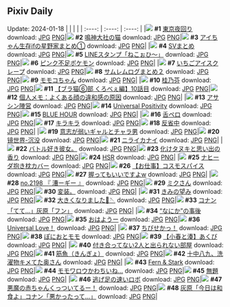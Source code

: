 ## Pixiv Daily
Update: 2024-01-18
|      |      |      |
| :----: | :----: | :----: |
|![](https://pixiv.microyu.workers.dev/c/240x480/img-master/img/2024/01/15/00/00/41/115177352_p0_master1200.jpg) **#1** [東京夜回り](https://www.pixiv.net/artworks/115177352) download: [JPG](https://pixiv.microyu.workers.dev/img-original/img/2024/01/15/00/00/41/115177352_p0.jpg) [PNG](https://pixiv.microyu.workers.dev/img-original/img/2024/01/15/00/00/41/115177352_p0.png)|![](https://pixiv.microyu.workers.dev/c/240x480/img-master/img/2024/01/15/00/00/34/115177332_p0_master1200.jpg) **#2** [鳴神大社の猫](https://www.pixiv.net/artworks/115177332) download: [JPG](https://pixiv.microyu.workers.dev/img-original/img/2024/01/15/00/00/34/115177332_p0.jpg) [PNG](https://pixiv.microyu.workers.dev/img-original/img/2024/01/15/00/00/34/115177332_p0.png)|![](https://pixiv.microyu.workers.dev/c/240x480/img-master/img/2024/01/16/17/42/28/115219506_p0_master1200.jpg) **#3** [アイちゃん生存ifの星野家まとめ①](https://www.pixiv.net/artworks/115219506) download: [JPG](https://pixiv.microyu.workers.dev/img-original/img/2024/01/16/17/42/28/115219506_p0.jpg) [PNG](https://pixiv.microyu.workers.dev/img-original/img/2024/01/16/17/42/28/115219506_p0.png)|
|![](https://pixiv.microyu.workers.dev/c/240x480/img-master/img/2024/01/15/07/00/31/115184380_p0_master1200.jpg) **#4** [SVまとめ](https://www.pixiv.net/artworks/115184380) download: [JPG](https://pixiv.microyu.workers.dev/img-original/img/2024/01/15/07/00/31/115184380_p0.jpg) [PNG](https://pixiv.microyu.workers.dev/img-original/img/2024/01/15/07/00/31/115184380_p0.png)|![](https://pixiv.microyu.workers.dev/c/240x480/img-master/img/2024/01/16/00/00/54/115204216_p0_master1200.jpg) **#5** [LINEスタンプ「ねこぉひ～」](https://www.pixiv.net/artworks/115204216) download: [JPG](https://pixiv.microyu.workers.dev/img-original/img/2024/01/16/00/00/54/115204216_p0.jpg) [PNG](https://pixiv.microyu.workers.dev/img-original/img/2024/01/16/00/00/54/115204216_p0.png)|![](https://pixiv.microyu.workers.dev/c/240x480/img-master/img/2024/01/16/00/18/05/115204984_p0_master1200.jpg) **#6** [ピンク不足ポケモン](https://www.pixiv.net/artworks/115204984) download: [JPG](https://pixiv.microyu.workers.dev/img-original/img/2024/01/16/00/18/05/115204984_p0.jpg) [PNG](https://pixiv.microyu.workers.dev/img-original/img/2024/01/16/00/18/05/115204984_p0.png)|
|![](https://pixiv.microyu.workers.dev/c/240x480/img-master/img/2024/01/15/20/30/00/115197451_p0_master1200.jpg) **#7** [いちごアイスクレープ](https://www.pixiv.net/artworks/115197451) download: [JPG](https://pixiv.microyu.workers.dev/img-original/img/2024/01/15/20/30/00/115197451_p0.jpg) [PNG](https://pixiv.microyu.workers.dev/img-original/img/2024/01/15/20/30/00/115197451_p0.png)|![](https://pixiv.microyu.workers.dev/c/240x480/img-master/img/2024/01/15/00/04/07/115177681_p0_master1200.jpg) **#8** [サムレムログまとめ２](https://www.pixiv.net/artworks/115177681) download: [JPG](https://pixiv.microyu.workers.dev/img-original/img/2024/01/15/00/04/07/115177681_p0.jpg) [PNG](https://pixiv.microyu.workers.dev/img-original/img/2024/01/15/00/04/07/115177681_p0.png)|![](https://pixiv.microyu.workers.dev/c/240x480/img-master/img/2024/01/15/00/01/17/115177432_p0_master1200.jpg) **#9** [モモコちゃん](https://www.pixiv.net/artworks/115177432) download: [JPG](https://pixiv.microyu.workers.dev/img-original/img/2024/01/15/00/01/17/115177432_p0.jpg) [PNG](https://pixiv.microyu.workers.dev/img-original/img/2024/01/15/00/01/17/115177432_p0.png)|
|![](https://pixiv.microyu.workers.dev/c/240x480/img-master/img/2024/01/15/18/13/10/115194087_p0_master1200.jpg) **#10** [桂乃芬](https://www.pixiv.net/artworks/115194087) download: [JPG](https://pixiv.microyu.workers.dev/img-original/img/2024/01/15/18/13/10/115194087_p0.jpg) [PNG](https://pixiv.microyu.workers.dev/img-original/img/2024/01/15/18/13/10/115194087_p0.png)|![](https://pixiv.microyu.workers.dev/c/240x480/img-master/img/2024/01/15/18/56/05/115195005_p0_master1200.jpg) **#11** [【ブラ猫⑥部 くろべぇ編】10話目](https://www.pixiv.net/artworks/115195005) download: [JPG](https://pixiv.microyu.workers.dev/img-original/img/2024/01/15/18/56/05/115195005_p0.jpg) [PNG](https://pixiv.microyu.workers.dev/img-original/img/2024/01/15/18/56/05/115195005_p0.png)|![](https://pixiv.microyu.workers.dev/c/240x480/img-master/img/2024/01/16/06/00/06/115210126_p0_master1200.jpg) **#12** [個人メモ：よくある顔の違和感の原因](https://www.pixiv.net/artworks/115210126) download: [JPG](https://pixiv.microyu.workers.dev/img-original/img/2024/01/16/06/00/06/115210126_p0.jpg) [PNG](https://pixiv.microyu.workers.dev/img-original/img/2024/01/16/06/00/06/115210126_p0.png)|
|![](https://pixiv.microyu.workers.dev/c/240x480/img-master/img/2024/01/16/00/01/00/115204226_p0_master1200.jpg) **#13** [アサシン陣営](https://www.pixiv.net/artworks/115204226) download: [JPG](https://pixiv.microyu.workers.dev/img-original/img/2024/01/16/00/01/00/115204226_p0.jpg) [PNG](https://pixiv.microyu.workers.dev/img-original/img/2024/01/16/00/01/00/115204226_p0.png)|![](https://pixiv.microyu.workers.dev/c/240x480/img-master/img/2024/01/15/19/48/41/115179975_p0_master1200.jpg) **#14** [Universal Positivity](https://www.pixiv.net/artworks/115179975) download: [JPG](https://pixiv.microyu.workers.dev/img-original/img/2024/01/15/19/48/41/115179975_p0.jpg) [PNG](https://pixiv.microyu.workers.dev/img-original/img/2024/01/15/19/48/41/115179975_p0.png)|![](https://pixiv.microyu.workers.dev/c/240x480/img-master/img/2024/01/15/00/01/14/115177426_p0_master1200.jpg) **#15** [BLUE HOUR](https://www.pixiv.net/artworks/115177426) download: [JPG](https://pixiv.microyu.workers.dev/img-original/img/2024/01/15/00/01/14/115177426_p0.jpg) [PNG](https://pixiv.microyu.workers.dev/img-original/img/2024/01/15/00/01/14/115177426_p0.png)|
|![](https://pixiv.microyu.workers.dev/c/240x480/img-master/img/2024/01/15/00/01/42/115177487_p0_master1200.jpg) **#16** [舌ペロ](https://www.pixiv.net/artworks/115177487) download: [JPG](https://pixiv.microyu.workers.dev/img-original/img/2024/01/15/00/01/42/115177487_p0.jpg) [PNG](https://pixiv.microyu.workers.dev/img-original/img/2024/01/15/00/01/42/115177487_p0.png)|![](https://pixiv.microyu.workers.dev/c/240x480/img-master/img/2024/01/15/23/07/41/115202394_p0_master1200.jpg) **#17** [キラキラ](https://www.pixiv.net/artworks/115202394) download: [JPG](https://pixiv.microyu.workers.dev/img-original/img/2024/01/15/23/07/41/115202394_p0.jpg) [PNG](https://pixiv.microyu.workers.dev/img-original/img/2024/01/15/23/07/41/115202394_p0.png)|![](https://pixiv.microyu.workers.dev/c/240x480/img-master/img/2024/01/16/17/15/51/115218989_p0_master1200.jpg) **#18** [反省中](https://www.pixiv.net/artworks/115218989) download: [JPG](https://pixiv.microyu.workers.dev/img-original/img/2024/01/16/17/15/51/115218989_p0.jpg) [PNG](https://pixiv.microyu.workers.dev/img-original/img/2024/01/16/17/15/51/115218989_p0.png)|
|![](https://pixiv.microyu.workers.dev/c/240x480/img-master/img/2024/01/15/14/24/47/115190124_p0_master1200.jpg) **#19** [意志が弱いギャルとチャラ男](https://www.pixiv.net/artworks/115190124) download: [JPG](https://pixiv.microyu.workers.dev/img-original/img/2024/01/15/14/24/47/115190124_p0.jpg) [PNG](https://pixiv.microyu.workers.dev/img-original/img/2024/01/15/14/24/47/115190124_p0.png)|![](https://pixiv.microyu.workers.dev/c/240x480/img-master/img/2024/01/15/00/00/11/115177258_p0_master1200.jpg) **#20** [镜世界-沉没](https://www.pixiv.net/artworks/115177258) download: [JPG](https://pixiv.microyu.workers.dev/img-original/img/2024/01/15/00/00/11/115177258_p0.jpg) [PNG](https://pixiv.microyu.workers.dev/img-original/img/2024/01/15/00/00/11/115177258_p0.png)|![](https://pixiv.microyu.workers.dev/c/240x480/img-master/img/2024/01/16/08/27/34/115211696_p0_master1200.jpg) **#21** [ニライカナイ](https://www.pixiv.net/artworks/115211696) download: [JPG](https://pixiv.microyu.workers.dev/img-original/img/2024/01/16/08/27/34/115211696_p0.jpg) [PNG](https://pixiv.microyu.workers.dev/img-original/img/2024/01/16/08/27/34/115211696_p0.png)|
|![](https://pixiv.microyu.workers.dev/c/240x480/img-master/img/2024/01/15/04/09/35/115182576_p0_master1200.jpg) **#22** [バトル好き彼女。](https://www.pixiv.net/artworks/115182576) download: [JPG](https://pixiv.microyu.workers.dev/img-original/img/2024/01/15/04/09/35/115182576_p0.jpg) [PNG](https://pixiv.microyu.workers.dev/img-original/img/2024/01/15/04/09/35/115182576_p0.png)|![](https://pixiv.microyu.workers.dev/c/240x480/img-master/img/2024/01/16/00/04/03/115204465_p0_master1200.jpg) **#23** [化けタヌキと思い出の香り](https://www.pixiv.net/artworks/115204465) download: [JPG](https://pixiv.microyu.workers.dev/img-original/img/2024/01/16/00/04/03/115204465_p0.jpg) [PNG](https://pixiv.microyu.workers.dev/img-original/img/2024/01/16/00/04/03/115204465_p0.png)|![](https://pixiv.microyu.workers.dev/c/240x480/img-master/img/2024/01/15/03/37/18/115182213_p0_master1200.jpg) **#24** [HSR](https://www.pixiv.net/artworks/115182213) download: [JPG](https://pixiv.microyu.workers.dev/img-original/img/2024/01/15/03/37/18/115182213_p0.jpg) [PNG](https://pixiv.microyu.workers.dev/img-original/img/2024/01/15/03/37/18/115182213_p0.png)|
|![](https://pixiv.microyu.workers.dev/c/240x480/img-master/img/2024/01/15/00/33/30/115178729_p0_master1200.jpg) **#25** [ナヒーダ抱き枕カバー](https://www.pixiv.net/artworks/115178729) download: [JPG](https://pixiv.microyu.workers.dev/img-original/img/2024/01/15/00/33/30/115178729_p0.jpg) [PNG](https://pixiv.microyu.workers.dev/img-original/img/2024/01/15/00/33/30/115178729_p0.png)|![](https://pixiv.microyu.workers.dev/c/240x480/img-master/img/2024/01/16/01/57/52/115207389_p0_master1200.jpg) **#26** [【お仕事】コスモスパイス](https://www.pixiv.net/artworks/115207389) download: [JPG](https://pixiv.microyu.workers.dev/img-original/img/2024/01/16/01/57/52/115207389_p0.jpg) [PNG](https://pixiv.microyu.workers.dev/img-original/img/2024/01/16/01/57/52/115207389_p0.png)|![](https://pixiv.microyu.workers.dev/c/240x480/img-master/img/2024/01/15/16/29/21/115191918_p0_master1200.jpg) **#27** [握ってもいいですよw](https://www.pixiv.net/artworks/115191918) download: [JPG](https://pixiv.microyu.workers.dev/img-original/img/2024/01/15/16/29/21/115191918_p0.jpg) [PNG](https://pixiv.microyu.workers.dev/img-original/img/2024/01/15/16/29/21/115191918_p0.png)|
|![](https://pixiv.microyu.workers.dev/c/240x480/img-master/img/2024/01/15/12/10/38/115188163_p0_master1200.jpg) **#28** [no.2198 『 漕ーギー 』](https://www.pixiv.net/artworks/115188163) download: [JPG](https://pixiv.microyu.workers.dev/img-original/img/2024/01/15/12/10/38/115188163_p0.jpg) [PNG](https://pixiv.microyu.workers.dev/img-original/img/2024/01/15/12/10/38/115188163_p0.png)|![](https://pixiv.microyu.workers.dev/c/240x480/img-master/img/2024/01/15/23/05/30/115202346_p0_master1200.jpg) **#29** [ミクさん](https://www.pixiv.net/artworks/115202346) download: [JPG](https://pixiv.microyu.workers.dev/img-original/img/2024/01/15/23/05/30/115202346_p0.jpg) [PNG](https://pixiv.microyu.workers.dev/img-original/img/2024/01/15/23/05/30/115202346_p0.png)|![](https://pixiv.microyu.workers.dev/c/240x480/img-master/img/2024/01/15/02/33/54/115181291_p0_master1200.jpg) **#30** [変装。](https://www.pixiv.net/artworks/115181291) download: [JPG](https://pixiv.microyu.workers.dev/img-original/img/2024/01/15/02/33/54/115181291_p0.jpg) [PNG](https://pixiv.microyu.workers.dev/img-original/img/2024/01/15/02/33/54/115181291_p0.png)|
|![](https://pixiv.microyu.workers.dev/c/240x480/img-master/img/2024/01/17/23/18/07/115204258_p0_master1200.jpg) **#31** [きみの望み](https://www.pixiv.net/artworks/115204258) download: [JPG](https://pixiv.microyu.workers.dev/img-original/img/2024/01/17/23/18/07/115204258_p0.jpg) [PNG](https://pixiv.microyu.workers.dev/img-original/img/2024/01/17/23/18/07/115204258_p0.png)|![](https://pixiv.microyu.workers.dev/c/240x480/img-master/img/2024/01/16/14/42/01/115216607_p0_master1200.jpg) **#32** [大きくなりました🎀🪡](https://www.pixiv.net/artworks/115216607) download: [JPG](https://pixiv.microyu.workers.dev/img-original/img/2024/01/16/14/42/01/115216607_p0.jpg) [PNG](https://pixiv.microyu.workers.dev/img-original/img/2024/01/16/14/42/01/115216607_p0.png)|![](https://pixiv.microyu.workers.dev/c/240x480/img-master/img/2024/01/15/15/31/37/115191030_p0_master1200.jpg) **#33** [コナン「てて…」灰原「フン」](https://www.pixiv.net/artworks/115191030) download: [JPG](https://pixiv.microyu.workers.dev/img-original/img/2024/01/15/15/31/37/115191030_p0.jpg) [PNG](https://pixiv.microyu.workers.dev/img-original/img/2024/01/15/15/31/37/115191030_p0.png)|
|![](https://pixiv.microyu.workers.dev/c/240x480/img-master/img/2024/01/15/17/17/46/115192884_p0_master1200.jpg) **#34** [“なにか”の事後](https://www.pixiv.net/artworks/115192884) download: [JPG](https://pixiv.microyu.workers.dev/img-original/img/2024/01/15/17/17/46/115192884_p0.jpg) [PNG](https://pixiv.microyu.workers.dev/img-original/img/2024/01/15/17/17/46/115192884_p0.png)|![](https://pixiv.microyu.workers.dev/c/240x480/img-master/img/2024/01/15/22/15/27/115200655_p0_master1200.jpg) **#35** [おはようー](https://www.pixiv.net/artworks/115200655) download: [JPG](https://pixiv.microyu.workers.dev/img-original/img/2024/01/15/22/15/27/115200655_p0.jpg) [PNG](https://pixiv.microyu.workers.dev/img-original/img/2024/01/15/22/15/27/115200655_p0.png)|![](https://pixiv.microyu.workers.dev/c/240x480/img-master/img/2024/01/15/14/07/22/115189903_p0_master1200.jpg) **#36** [Universal Love！](https://www.pixiv.net/artworks/115189903) download: [JPG](https://pixiv.microyu.workers.dev/img-original/img/2024/01/15/14/07/22/115189903_p0.jpg) [PNG](https://pixiv.microyu.workers.dev/img-original/img/2024/01/15/14/07/22/115189903_p0.png)|
|![](https://pixiv.microyu.workers.dev/c/240x480/img-master/img/2024/01/15/22/18/04/115200748_p0_master1200.jpg) **#37** [ちびせかっ！](https://www.pixiv.net/artworks/115200748) download: [JPG](https://pixiv.microyu.workers.dev/img-original/img/2024/01/15/22/18/04/115200748_p0.jpg) [PNG](https://pixiv.microyu.workers.dev/img-original/img/2024/01/15/22/18/04/115200748_p0.png)|![](https://pixiv.microyu.workers.dev/c/240x480/img-master/img/2024/01/15/00/38/58/115178877_p0_master1200.jpg) **#38** [ぽにおとモモ](https://www.pixiv.net/artworks/115178877) download: [JPG](https://pixiv.microyu.workers.dev/img-original/img/2024/01/15/00/38/58/115178877_p0.jpg) [PNG](https://pixiv.microyu.workers.dev/img-original/img/2024/01/15/00/38/58/115178877_p0.png)|![](https://pixiv.microyu.workers.dev/c/240x480/img-master/img/2024/01/15/03/44/24/115182289_p0_master1200.jpg) **#39** [【小春と湊】あくび](https://www.pixiv.net/artworks/115182289) download: [JPG](https://pixiv.microyu.workers.dev/img-original/img/2024/01/15/03/44/24/115182289_p0.jpg) [PNG](https://pixiv.microyu.workers.dev/img-original/img/2024/01/15/03/44/24/115182289_p0.png)|
|![](https://pixiv.microyu.workers.dev/c/240x480/img-master/img/2024/01/16/21/15/22/115224852_p0_master1200.jpg) **#40** [付き合ってない2人と出られない部屋](https://www.pixiv.net/artworks/115224852) download: [JPG](https://pixiv.microyu.workers.dev/img-original/img/2024/01/16/21/15/22/115224852_p0.jpg) [PNG](https://pixiv.microyu.workers.dev/img-original/img/2024/01/16/21/15/22/115224852_p0.png)|![](https://pixiv.microyu.workers.dev/c/240x480/img-master/img/2024/01/15/00/30/02/115178595_p0_master1200.jpg) **#41** [筋魚（きんぎょ）](https://www.pixiv.net/artworks/115178595) download: [JPG](https://pixiv.microyu.workers.dev/img-original/img/2024/01/15/00/30/02/115178595_p0.jpg) [PNG](https://pixiv.microyu.workers.dev/img-original/img/2024/01/15/00/30/02/115178595_p0.png)|![](https://pixiv.microyu.workers.dev/c/240x480/img-master/img/2024/01/15/00/13/25/115178084_p0_master1200.jpg) **#42** [十中八九、洗濯物キメてた奥さん](https://www.pixiv.net/artworks/115178084) download: [JPG](https://pixiv.microyu.workers.dev/img-original/img/2024/01/15/00/13/25/115178084_p0.jpg) [PNG](https://pixiv.microyu.workers.dev/img-original/img/2024/01/15/00/13/25/115178084_p0.png)|
|![](https://pixiv.microyu.workers.dev/c/240x480/img-master/img/2024/01/16/01/05/47/115206304_p0_master1200.jpg) **#43** [Fern & Stark](https://www.pixiv.net/artworks/115206304) download: [JPG](https://pixiv.microyu.workers.dev/img-original/img/2024/01/16/01/05/47/115206304_p0.jpg) [PNG](https://pixiv.microyu.workers.dev/img-original/img/2024/01/16/01/05/47/115206304_p0.png)|![](https://pixiv.microyu.workers.dev/c/240x480/img-master/img/2024/01/15/09/36/11/115186081_p0_master1200.jpg) **#44** [モモワロウかわちいね…](https://www.pixiv.net/artworks/115186081) download: [JPG](https://pixiv.microyu.workers.dev/img-original/img/2024/01/15/09/36/11/115186081_p0.jpg) [PNG](https://pixiv.microyu.workers.dev/img-original/img/2024/01/15/09/36/11/115186081_p0.png)|![](https://pixiv.microyu.workers.dev/c/240x480/img-master/img/2024/01/15/00/00/28/115177323_p0_master1200.jpg) **#45** [無題](https://www.pixiv.net/artworks/115177323) download: [JPG](https://pixiv.microyu.workers.dev/img-original/img/2024/01/15/00/00/28/115177323_p0.jpg) [PNG](https://pixiv.microyu.workers.dev/img-original/img/2024/01/15/00/00/28/115177323_p0.png)|
|![](https://pixiv.microyu.workers.dev/c/240x480/img-master/img/2024/01/16/12/28/31/115214768_p0_master1200.jpg) **#46** [逃げ足の速いロボ](https://www.pixiv.net/artworks/115214768) download: [JPG](https://pixiv.microyu.workers.dev/img-original/img/2024/01/16/12/28/31/115214768_p0.jpg) [PNG](https://pixiv.microyu.workers.dev/img-original/img/2024/01/16/12/28/31/115214768_p0.png)|![](https://pixiv.microyu.workers.dev/c/240x480/img-master/img/2024/01/16/12/22/09/115214683_p0_master1200.jpg) **#47** [悪魔の赤ちゃんくっついてるー！](https://www.pixiv.net/artworks/115214683) download: [JPG](https://pixiv.microyu.workers.dev/img-original/img/2024/01/16/12/22/09/115214683_p0.jpg) [PNG](https://pixiv.microyu.workers.dev/img-original/img/2024/01/16/12/22/09/115214683_p0.png)|![](https://pixiv.microyu.workers.dev/c/240x480/img-master/img/2024/01/16/12/00/15/115214311_p0_master1200.jpg) **#48** [灰原「今日は和食よ」コナン「悪かったって…」](https://www.pixiv.net/artworks/115214311) download: [JPG](https://pixiv.microyu.workers.dev/img-original/img/2024/01/16/12/00/15/115214311_p0.jpg) [PNG](https://pixiv.microyu.workers.dev/img-original/img/2024/01/16/12/00/15/115214311_p0.png)|
